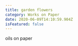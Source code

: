 ```yaml
---
title: garden flowers
category: Works on Paper
date: 2020-06-09T14:10:59.904Z
isFeatured: false
---
```

oils on paper